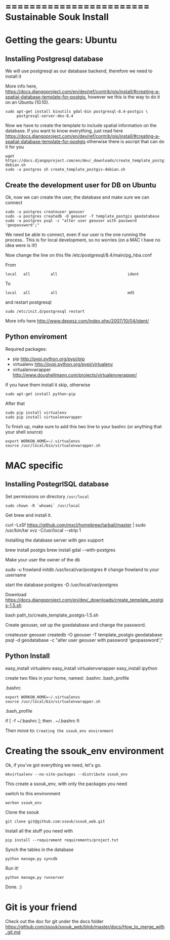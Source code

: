 ========================
Sustainable Souk Install 
========================

Getting the gears: Ubuntu
=========================

Installing Postgresql database 
-------------------------------

We will use postgresql as our database backend, therefore we need to install it

More info here, https://docs.djangoproject.com/en/dev/ref/contrib/gis/install/#creating-a-spatial-database-template-for-postgis,
however we this is the way to do it on an Ubuntu (10.10).

    sudo apt-get install binutils gdal-bin postgresql-8.4-postgis \
         postgresql-server-dev-8.4
         

Now we have to create the template to include spatial information on the database.
If you want to know everything, just read here 
https://docs.djangoproject.com/en/dev/ref/contrib/gis/install/#creating-a-spatial-database-template-for-postgis
otherwise there is ascript that can do it for you

    wget https://docs.djangoproject.com/en/dev/_downloads/create_template_postgis-debian.sh
    sudo -u postgres sh create_template_postgis-debian.sh

Create the development user for DB on Ubuntu
--------------------------------------------

Ok, now we can create the user, the database and make sure we can connect
  
    sudo -u postgres createuser geouser
    sudo -u postgres createdb -O geouser -T template_postgis geodatabase
    sudo -u postgres psql -c "alter user geouser with password 'geopassword';"


We need be able to connect, even if our user is the one running the process..
This is for local development, so no worries (on a MAC I have no idea were is it!)


Now change the line on this file /etc/postgresql/8.4/main/pg_hba.conf

From 

    local   all         all                               ident
    
To 

    local   all         all                               md5


and restart postgresql

    sudo /etc/init.d/postgresql restart

More info here http://www.depesz.com/index.php/2007/10/04/ident/


Python enviroment
------------------

Required packages:

- pip http://pypi.python.org/pypi/pip
- virtualenv http://pypi.python.org/pypi/virtualenv
- virtualenvwrapper http://www.doughellmann.com/projects/virtualenvwrapper/


If you have them install it skip, otherwise 

    sudo apt-get install python-pip

After that

    sudo pip install virtualenv
    sudo pip install virtualenvwrapper

To finish up, make sure to add this two line to your bashrc (or anything that your
shell source)

    export WORKON_HOME=~/.virtualenvs
    source /usr/local/bin/virtualenvwrapper.sh
    
    
MAC specific
============

 Installing PostegrlSQL database
-----------------------

Set permissions on directory `/usr/local`

    sudo chown -R `whoami` /usr/local

Get brew and install it.

   curl -LsSf https://github.com/mxcl/homebrew/tarball/master | sudo /usr/bin/tar xvz -C/usr/local --strip 1


Installing the database server with geo support

   brew install postgis
   brew install gdal  --with-postgres
   
Make your user the owner of the db
   
   sudo -u frowland initdb /usr/local/var/postgres # change frowland to your username

   start the database
   postgres -D /usr/local/var/postgres
  
Download https://docs.djangoproject.com/en/dev/_downloads/create_template_postgis-1.5.sh

   bash path_to/create_template_postgis-1.5.sh

Create geouser, set up the goedatabase and change the password.

   createuser geouser
   createdb -O geouser -T template_postgis geodatabase
   psql -d geodatabase -c "alter user geouser with password 'geopassword';"
   

Python Install
--------------

   easy_install virtualenv
   easy_install virtualenvwrapper
   easy_install ipython

   create two files in your home, named: .bashrc .bash_profile

   .bashrc
    
    export WORKON_HOME=~/.virtualenvs
    source /usr/local/bin/virtualenvwrapper.sh

   .bash_profile

   if [ -f ~/.bashrc ]; then
        . ~/.bashrc
   fi

   Then move to: `Creating the ssouk_env environment`

Creating the ssouk_env environment
==============================

Ok, if you've got everything we need, let's go.

    mkvirtualenv --no-site-packages --distribute ssouk_env

This create a ssouk_env, with only the packages you need

switch to this environment

    workon ssouk_env

Clone the ssouk

    git clone git@github.com:ssouk/ssouk_web.git

Install all the stuff you need with

    pip install --requirement requirements/project.txt

Synch the tables in the database

    python manage.py syncdb 
    
Run it!

    python manage.py runserver
    
Done. :)

Git is your friend
==================

Check out the doc for git under the docs folder
https://github.com/ssouk/ssouk_web/blob/master/docs/How_to_merge_with_git.md

